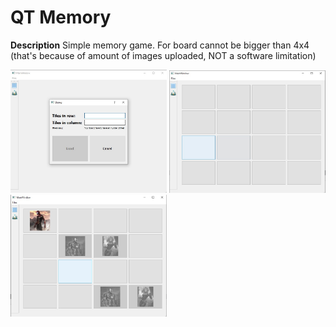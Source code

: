 # QT Memory

**Description**
Simple memory game. For board cannot be bigger than 4x4 (that's because of amount of images uploaded, NOT a software limitation)

<img src="images/memory1.jpg" alt="Image" width="250"/>
<img src="images/memory2.jpg" alt="Image" width="250"/> 
<img src="images/memory3.jpg" alt="Image" width="250"/> 
